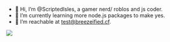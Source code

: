 - 👋 Hi, I’m @ScriptedIsles, a gamer nerd/ roblos and js coder.
- 🌱 I’m currently learning more node.js packages to make yes.
- 💞️ I’m reachable at test@breezeified.cf.

![](http://github-profile-summary-cards.vercel.app/api/cards/profile-details?username=scriptedisles&theme=dracula)
